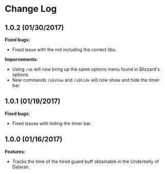 # Change Log

## 1.0.2 (01/30/2017)

**Fixed bugs:**

- Fixed issue with the not including the correct libs.

**Imporvements:**

- Using `/ub` will now bring up the same options menu found in Blizzard's options.
- New commands `/ubshow` and `/ubhide` will now show and hide the timer bar.

## 1.0.1 (01/19/2017)

**Fixed bugs:**

- Fixed issues with hiding the timer bar.

## 1.0.0 (01/16/2017)

**Features:**

- Tracks the time of the hired guard buff obtainable in the Underbelly of Dalaran.
